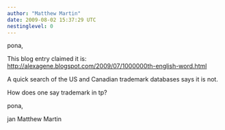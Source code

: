 ```yaml
---
author: "Matthew Martin"
date: 2009-08-02 15:37:29 UTC
nestinglevel: 0
---
```

pona,  
  
This blog entry claimed it is:  
http://alexagene.blogspot.com/2009/07/1000000th-english-word.html  
  
A quick search of the US and Canadian trademark databases says it is not.  
  
How does one say trademark in tp?  
  
pona,  
  
jan Matthew Martin
